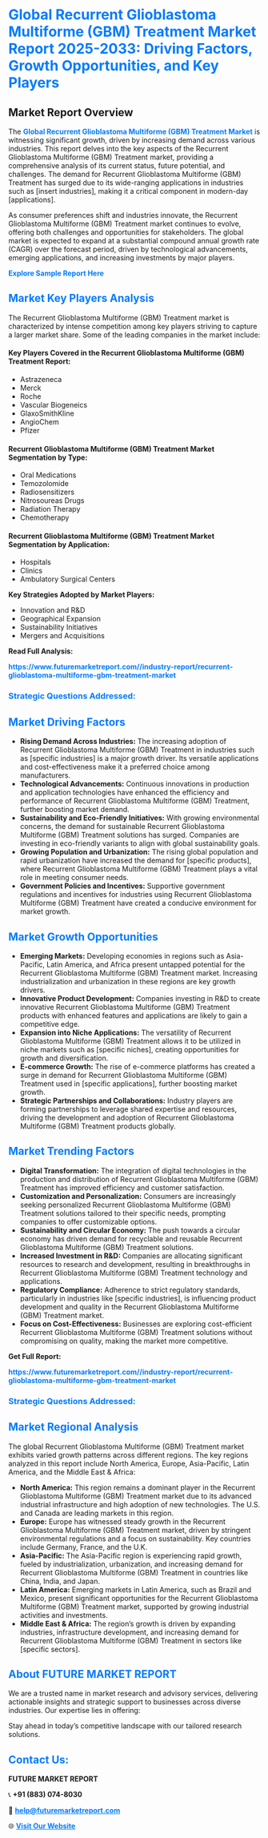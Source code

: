 <h1 style="color: #007BFF;">Global Recurrent Glioblastoma Multiforme (GBM) Treatment Market Report 2025-2033: Driving Factors, Growth Opportunities, and Key Players</h1>

<section id="overview">
<h2>Market Report Overview</h2>
<p>The <a href="https://www.futuremarketreport.com//industry-report/recurrent-glioblastoma-multiforme-gbm-treatment-market" style="color: #007BFF; text-decoration: none;"><strong>Global Recurrent Glioblastoma Multiforme (GBM) Treatment Market</strong></a> is witnessing significant growth, driven by increasing demand across various industries. This report delves into the key aspects of the Recurrent Glioblastoma Multiforme (GBM) Treatment market, providing a comprehensive analysis of its current status, future potential, and challenges. The demand for Recurrent Glioblastoma Multiforme (GBM) Treatment has surged due to its wide-ranging applications in industries such as [insert industries], making it a critical component in modern-day [applications].</p>
<p>As consumer preferences shift and industries innovate, the Recurrent Glioblastoma Multiforme (GBM) Treatment market continues to evolve, offering both challenges and opportunities for stakeholders. The global market is expected to expand at a substantial compound annual growth rate (CAGR) over the forecast period, driven by technological advancements, emerging applications, and increasing investments by major players.</p>
</section>

<section id="overview">
<p><a href="https://www.futuremarketreport.com//request-sample/reportId=77268" style="color: #007BFF; text-decoration: none;"><strong>Explore Sample Report Here</strong></a></p>
</section>

<section id="key-players">
<h2 style="color: #007BFF;">Market Key Players Analysis</h2>
<p>The Recurrent Glioblastoma Multiforme (GBM) Treatment market is characterized by intense competition among key players striving to capture a larger market share. Some of the leading companies in the market include:</p>
<h4>Key Players Covered in the Recurrent Glioblastoma Multiforme (GBM) Treatment Report:</h4>
<ul><li>Astrazeneca</li><li>Merck</li><li>Roche</li><li>Vascular Biogeneics</li><li>GlaxoSmithKline</li><li>AngioChem</li><li>Pfizer</li></ul>
<h4>Recurrent Glioblastoma Multiforme (GBM) Treatment Market Segmentation by Type:</h4>
<ul><li>Oral Medications</li><li>Temozolomide</li><li>Radiosensitizers</li><li>Nitrosoureas Drugs</li><li>Radiation Therapy</li><li>Chemotherapy</li></ul>

<h4>Recurrent Glioblastoma Multiforme (GBM) Treatment Market Segmentation by Application:</h4>
<ul><li>Hospitals</li><li>Clinics</li><li>Ambulatory Surgical Centers</li></ul>
<p><strong>Key Strategies Adopted by Market Players:</strong></p>
<ul>
<li>Innovation and R&D</li>
<li>Geographical Expansion</li>
<li>Sustainability Initiatives</li>
<li>Mergers and Acquisitions</li>
</ul>
</section>

<section>
<p><strong>Read Full Analysis: </strong></p><a href="https://www.futuremarketreport.com//industry-report/recurrent-glioblastoma-multiforme-gbm-treatment-market" style="color: #007BFF; text-decoration: none;"><strong>https://www.futuremarketreport.com//industry-report/recurrent-glioblastoma-multiforme-gbm-treatment-market</strong></a>
<h3 style="color: #007BFF;">Strategic Questions Addressed:</h3>
</section>

<section id="driving-factors">
<h2 style="color: #007BFF;">Market Driving Factors</h2>
<ul>
<li><strong>Rising Demand Across Industries:</strong> The increasing adoption of Recurrent Glioblastoma Multiforme (GBM) Treatment in industries such as [specific industries] is a major growth driver. Its versatile applications and cost-effectiveness make it a preferred choice among manufacturers.</li>
<li><strong>Technological Advancements:</strong> Continuous innovations in production and application technologies have enhanced the efficiency and performance of Recurrent Glioblastoma Multiforme (GBM) Treatment, further boosting market demand.</li>
<li><strong>Sustainability and Eco-Friendly Initiatives:</strong> With growing environmental concerns, the demand for sustainable Recurrent Glioblastoma Multiforme (GBM) Treatment solutions has surged. Companies are investing in eco-friendly variants to align with global sustainability goals.</li>
<li><strong>Growing Population and Urbanization:</strong> The rising global population and rapid urbanization have increased the demand for [specific products], where Recurrent Glioblastoma Multiforme (GBM) Treatment plays a vital role in meeting consumer needs.</li>
<li><strong>Government Policies and Incentives:</strong> Supportive government regulations and incentives for industries using Recurrent Glioblastoma Multiforme (GBM) Treatment have created a conducive environment for market growth.</li>
</ul>
</section>

<section id="growth-opportunities">
<h2 style="color: #007BFF;">Market Growth Opportunities</h2>
<ul>
<li><strong>Emerging Markets:</strong> Developing economies in regions such as Asia-Pacific, Latin America, and Africa present untapped potential for the Recurrent Glioblastoma Multiforme (GBM) Treatment market. Increasing industrialization and urbanization in these regions are key growth drivers.</li>
<li><strong>Innovative Product Development:</strong> Companies investing in R&D to create innovative Recurrent Glioblastoma Multiforme (GBM) Treatment products with enhanced features and applications are likely to gain a competitive edge.</li>
<li><strong>Expansion into Niche Applications:</strong> The versatility of Recurrent Glioblastoma Multiforme (GBM) Treatment allows it to be utilized in niche markets such as [specific niches], creating opportunities for growth and diversification.</li>
<li><strong>E-commerce Growth:</strong> The rise of e-commerce platforms has created a surge in demand for Recurrent Glioblastoma Multiforme (GBM) Treatment used in [specific applications], further boosting market growth.</li>
<li><strong>Strategic Partnerships and Collaborations:</strong> Industry players are forming partnerships to leverage shared expertise and resources, driving the development and adoption of Recurrent Glioblastoma Multiforme (GBM) Treatment products globally.</li>
</ul>
</section>

<section id="trending-factors">
<h2 style="color: #007BFF;">Market Trending Factors</h2>
<ul>
<li><strong>Digital Transformation:</strong> The integration of digital technologies in the production and distribution of Recurrent Glioblastoma Multiforme (GBM) Treatment has improved efficiency and customer satisfaction.</li>
<li><strong>Customization and Personalization:</strong> Consumers are increasingly seeking personalized Recurrent Glioblastoma Multiforme (GBM) Treatment solutions tailored to their specific needs, prompting companies to offer customizable options.</li>
<li><strong>Sustainability and Circular Economy:</strong> The push towards a circular economy has driven demand for recyclable and reusable Recurrent Glioblastoma Multiforme (GBM) Treatment solutions.</li>
<li><strong>Increased Investment in R&D:</strong> Companies are allocating significant resources to research and development, resulting in breakthroughs in Recurrent Glioblastoma Multiforme (GBM) Treatment technology and applications.</li>
<li><strong>Regulatory Compliance:</strong> Adherence to strict regulatory standards, particularly in industries like [specific industries], is influencing product development and quality in the Recurrent Glioblastoma Multiforme (GBM) Treatment market.</li>
<li><strong>Focus on Cost-Effectiveness:</strong> Businesses are exploring cost-efficient Recurrent Glioblastoma Multiforme (GBM) Treatment solutions without compromising on quality, making the market more competitive.</li>
</ul>
</section>

<section>
<p><strong>Get Full Report: </strong></p><a href="https://www.futuremarketreport.com//industry-report/recurrent-glioblastoma-multiforme-gbm-treatment-market" style="color: #007BFF; text-decoration: none;"><strong>https://www.futuremarketreport.com//industry-report/recurrent-glioblastoma-multiforme-gbm-treatment-market</strong></a>
<h3 style="color: #007BFF;">Strategic Questions Addressed:</h3>
</section>


<section id="regional-analysis">
<h2 style="color: #007BFF;">Market Regional Analysis</h2>
<p>The global Recurrent Glioblastoma Multiforme (GBM) Treatment market exhibits varied growth patterns across different regions. The key regions analyzed in this report include North America, Europe, Asia-Pacific, Latin America, and the Middle East & Africa:</p>
<ul>
<li><strong>North America:</strong> This region remains a dominant player in the Recurrent Glioblastoma Multiforme (GBM) Treatment market due to its advanced industrial infrastructure and high adoption of new technologies. The U.S. and Canada are leading markets in this region.</li>
<li><strong>Europe:</strong> Europe has witnessed steady growth in the Recurrent Glioblastoma Multiforme (GBM) Treatment market, driven by stringent environmental regulations and a focus on sustainability. Key countries include Germany, France, and the U.K.</li>
<li><strong>Asia-Pacific:</strong> The Asia-Pacific region is experiencing rapid growth, fueled by industrialization, urbanization, and increasing demand for Recurrent Glioblastoma Multiforme (GBM) Treatment in countries like China, India, and Japan.</li>
<li><strong>Latin America:</strong> Emerging markets in Latin America, such as Brazil and Mexico, present significant opportunities for the Recurrent Glioblastoma Multiforme (GBM) Treatment market, supported by growing industrial activities and investments.</li>
<li><strong>Middle East & Africa:</strong> The region’s growth is driven by expanding industries, infrastructure development, and increasing demand for Recurrent Glioblastoma Multiforme (GBM) Treatment in sectors like [specific sectors].</li>
</ul>
</section>

<footer>
<h2 style="color: #007BFF;">About FUTURE MARKET REPORT</h2>
<p>We are a trusted name in market research and advisory services, delivering actionable insights and strategic support to businesses across diverse industries. Our expertise lies in offering:</p>

<p>Stay ahead in today’s competitive landscape with our tailored research solutions.</p>

<h2 style="color: #007BFF;">Contact Us:</h2>
<p><strong>FUTURE MARKET REPORT</strong></p>
<p>📞 <strong>+91 (883) 074-8030</strong></p>
<p>📧 <strong><a href="mailto:help@futuremarketreport.com" style="color: #007BFF;">help@futuremarketreport.com</a></strong></p>
<p>🌐 <strong><a href="https://www.futuremarketreport.com/" style="color: #007BFF;">Visit Our Website</a></strong></p>
</footer>